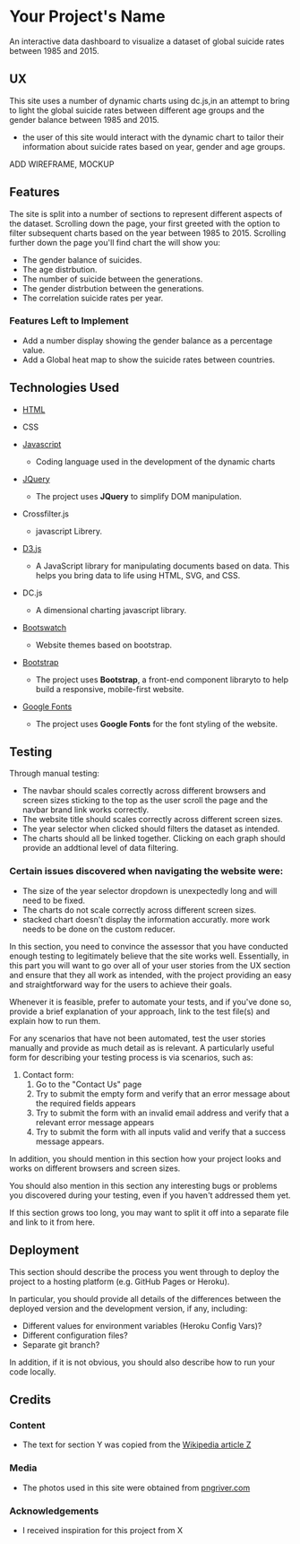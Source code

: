 # Your Project's Name

An interactive data dashboard to visualize a dataset of global suicide rates between 1985 and 2015.
 
## UX
 
This site uses a number of dynamic charts using dc.js,in an attempt to bring to light the global suicide rates between different age groups and the gender balance between 1985 and 2015.

- the  user of this site would interact with the dynamic chart to tailor their information about suicide rates based on year, gender and age groups.

ADD WIREFRAME, MOCKUP

## Features

The site is split into a number of sections to represent different aspects of the dataset. Scrolling down the page, your first greeted with the option to filter subsequent charts based on the
year between 1985 to 2015.
Scrolling further down the page you'll find chart the will show you:
- The gender balance of suicides.
- The age distrbution.
- The number of suicide between the generations.
- The gender distrbution between the generations.
- The correlation suicide rates per year.

### Features Left to Implement
- Add a number display showing the gender balance as a percentage value. 
- Add a Global heat map to show the suicide rates between countries.

## Technologies Used

- [HTML](https://html.com)

- CSS

- [Javascript](https://www.javascript.com)
    - Coding language used in the development of the dynamic charts

- [JQuery](https://jquery.com)
    - The project uses **JQuery** to simplify DOM manipulation.

- Crossfilter.js
    - javascript Librery.

- [D3.js](https://d3js.org/)
    - A JavaScript library for manipulating documents based on data. This helps you bring data to life using HTML, SVG, and CSS. 

- DC.js
    - A dimensional charting javascript library.
- [Bootswatch](https://bootswatch.com)
    - Website themes based on bootstrap.
    
- [Bootstrap](https://getbootstrap.com)
    - The project uses **Bootstrap**, a front-end component libraryto to help build a responsive, mobile-first website.

- [Google Fonts](https://fonts.google.com)
    -  The project uses **Google Fonts** for the font styling of the website.
## Testing

Through manual testing:

- The navbar should scales correctly across different browsers and screen sizes sticking to the top as the user scroll the page and the navbar brand link works correctly.
- The website title should scales correctly across different screen sizes.
- The year selector when clicked should filters the dataset as intended. 
- The charts should all be linked together. Clicking on each graph should provide an addtional level of data filtering.

### Certain issues discovered when navigating the website were:

- The size of the year selector dropdown is unexpectedly long and will need to be fixed.
- The charts do not scale correctly across different screen sizes.
- stacked chart doesn't display the information accuratly. more work needs to be done on the custom reducer.


In this section, you need to convince the assessor that you have conducted enough testing to legitimately believe that the site works well. Essentially, in this part you will want to go over all of your user stories from the UX section and ensure that they all work as intended, with the project providing an easy and straightforward way for the users to achieve their goals.

Whenever it is feasible, prefer to automate your tests, and if you've done so, provide a brief explanation of your approach, link to the test file(s) and explain how to run them.

For any scenarios that have not been automated, test the user stories manually and provide as much detail as is relevant. A particularly useful form for describing your testing process is via scenarios, such as:

1. Contact form:
    1. Go to the "Contact Us" page
    2. Try to submit the empty form and verify that an error message about the required fields appears
    3. Try to submit the form with an invalid email address and verify that a relevant error message appears
    4. Try to submit the form with all inputs valid and verify that a success message appears.

In addition, you should mention in this section how your project looks and works on different browsers and screen sizes.

You should also mention in this section any interesting bugs or problems you discovered during your testing, even if you haven't addressed them yet.

If this section grows too long, you may want to split it off into a separate file and link to it from here.

## Deployment

This section should describe the process you went through to deploy the project to a hosting platform (e.g. GitHub Pages or Heroku).

In particular, you should provide all details of the differences between the deployed version and the development version, if any, including:
- Different values for environment variables (Heroku Config Vars)?
- Different configuration files?
- Separate git branch?

In addition, if it is not obvious, you should also describe how to run your code locally.


## Credits

### Content
- The text for section Y was copied from the [Wikipedia article Z](https://en.wikipedia.org/wiki/Z)

### Media
- The photos used in this site were obtained from [pngriver.com](https://pngriver.com/)

### Acknowledgements

- I received inspiration for this project from X